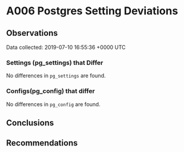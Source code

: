 # A006 Postgres Setting Deviations #

## Observations ##
Data collected: 2019-07-10 16:55:36 +0000 UTC  

### Settings (pg_settings) that Differ ###

No differences in `pg_settings` are found.

### Configs(pg_config) that differ ###

No differences in `pg_config` are found.



## Conclusions ##


## Recommendations ##


